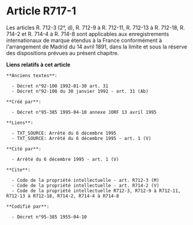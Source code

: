 # Article R717-1

Les articles R. 712-3 (2°, d), R. 712-9 à R. 712-11, R. 712-13 à R. 712-18, R. 714-2 et R. 714-4 à R. 714-8 sont applicables
aux enregistrements internationaux de marque étendus à la France conformément à l'arrangement de Madrid du 14 avril 1891,
dans la limite et sous la réserve des dispositions prévues au présent chapitre.

**Liens relatifs à cet article**

	**Anciens textes**:

	  - Décret n°92-100 1992-01-30 art. 31
	  - Décret n°92-100 du 30 janvier 1992 - art. 31 (Ab)

	**Créé par**:

	  - Décret n°95-385 1995-04-10 annexe JORF 13 avril 1995

	**Liens**:

	  - TXT_SOURCE: Arrêté du 6 décembre 1995
	  - TXT_SOURCE: Arrêté du 6 décembre 1995 - art. 1 (V)

	**Cité par**:

	  - Arrêté du 6 décembre 1995 - art. 1 (V)

	**Cite**:

	  - Code de la propriété intellectuelle - art. R712-3 (M)
	  - Code de la propriété intellectuelle - art. R714-2 (V)
	  - Code de la propriété intellectuelle R712-3, R712-9 à R712-11, R712-13 à R712-18, R714-2, R714-4 à R714-8

	**Codifié par**:

	  - Décret n°95-385 1955-04-10
